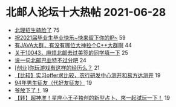 # 北邮人论坛十大热帖 2021-06-28

- [北理招生骑脸了](https://bbs.byr.cn/article/Picture/3292948) 75
- [祝2021届毕业生毕业快乐~快来留下你的IP~](https://bbs.byr.cn/article/Talking/6283371) 59
- [有JAVA大群，有没有哪位大神拉个C++大群啊](https://bbs.byr.cn/article/CPP/100859) 44
- [关于10043，麻烦北邮去过美签的同学填一下](https://bbs.byr.cn/article/GoAbroad/377834) 25
- [说一句北邮巴韭特不过分吧](https://bbs.byr.cn/article/Financial/81151) 24
- [[创业]你玩游戏有这样的经历么？](https://bbs.byr.cn/article/Entrepreneurship/27546) 21
- [【比较】实习offer求比较，农行研发中心测开和易方达测开](https://bbs.byr.cn/article/Job/2137018) 19
- [94年男生征友（代好友征友）](https://bbs.byr.cn/article/Friends/1997881) 19
- [爷放下了！](https://bbs.byr.cn/article/Feeling/3173336) 19
- [【转】超神准！星座小王子独创的新型占卜、來一起試玩一下！](https://bbs.byr.cn/article/Constellations/326533) 19


